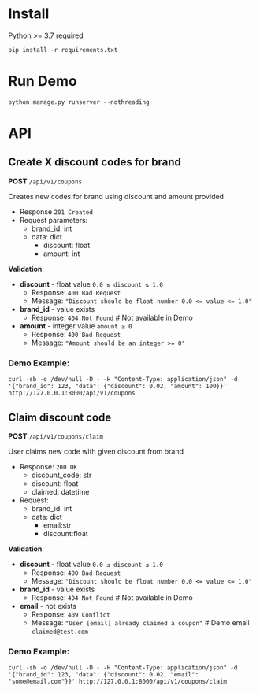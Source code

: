 # Install
Python >= 3.7 required

`pip install -r requirements.txt`

# Run Demo
`python manage.py runserver --nothreading`

# API
## Create X discount codes for brand
**POST** `/api/v1/coupons`

Creates new codes for brand using discount and amount provided
- Response `201 Created`
- Request parameters:
  - brand_id: int
  - data: dict
    - discount: float
    - amount: int
    
**Validation**:
* **discount** - float value `0.0 ≤ discount ≤ 1.0`
    - Response: `400 Bad Request`
    - Message: `"Discount should be float number 0.0 <= value <= 1.0"`
* **brand_id** - value exists
    - Response: `404 Not Found` # Not available in Demo
* **amount** - integer value `amount ≥ 0`
    - Response: `400 Bad Request`
    - Message: `"Amount should be an integer >= 0"`

### Demo Example: 
```
curl -sb -o /dev/null -D - -H "Content-Type: application/json" -d '{"brand_id": 123, "data": {"discount": 0.02, "amount": 100}}' http://127.0.0.1:8000/api/v1/coupons
```
## Claim discount code
**POST** `/api/v1/coupons/claim`

User claims new code with given discount from brand
- Response: `200 OK`
  - discount_code: str
  - discount: float
  - claimed: datetime
- Request:
  - brand_id: int
  - data: dict
    - email:str
    - discount:float

**Validation**:
* **discount** - float value `0.0 ≤ discount ≤ 1.0`
    - Response: `400 Bad Request`
    - Message: `"Discount should be float number 0.0 <= value <= 1.0"`
* **brand_id** - value exists
    - Response: `404 Not Found` # Not available in Demo
* **email** - not exists
    - Response: `409 Conflict`
    - Message: `"User [email] already claimed a coupon"` # Demo email `claimed@test.com`

### Demo Example: 
```
curl -sb -o /dev/null -D - -H "Content-Type: application/json" -d '{"brand_id": 123, "data": {"discount": 0.02, "email": "some@email.com"}}' http://127.0.0.1:8000/api/v1/coupons/claim
```